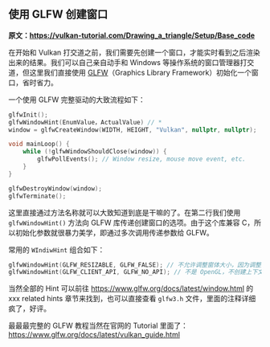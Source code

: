 ## 使用 GLFW 创建窗口

**原文：https://vulkan-tutorial.com/Drawing_a_triangle/Setup/Base_code**

在开始和 Vulkan 打交道之前，我们需要先创建一个窗口，才能实时看到之后渲染出来的结果。我们可以自己亲自动手和 Windows 等操作系统的窗口管理器打交道，但这里我们直接使用 [GLFW](https://zh.wikipedia.org/zh-hans/GLFW)（Graphics Library Framework）初始化一个窗口，省时省力。

一个使用 GLFW 完整驱动的大致流程如下：

```c++
glfwInit();
glfwWindowHint(EnumValue，ActualValue) // *
window = glfwCreateWindow(WIDTH, HEIGHT, "Vulkan", nullptr, nullptr);

void mainLoop() {
    while (!glfwWindowShouldClose(window)) {
        glfwPollEvents(); // Window resize, mouse move event, etc.
    }
}

glfwDestroyWindow(window);
glfwTerminate();
```

这里直接通过方法名称就可以大致知道到底是干嘛的了。在第二行我们使用 `glfwWindowHint()` 方法向 GLFW 库传递创建窗口的选项。由于这个库兼容 C，所以初始化参数就很暴力美学，即通过多次调用传递参数给 GLFW。

常用的 `WIndiwHint` 组合如下：

```c++
glfwWindowHint(GLFW_RESIZABLE, GLFW_FALSE); // 不允许调整窗体大小，因为调整大小涉及到整个流水线变动，这里先不考虑那么复杂的
glfwWindowHint(GLFW_CLIENT_API, GLFW_NO_API); // 不是 OpenGL，不创建上下文！
```

当然全部的 Hint 可以前往 https://www.glfw.org/docs/latest/window.html 的 xxx related hints 章节来找到，也可以直接查看 `glfw3.h` 文件，里面的注释详细疯了，好评。

最最最完整的 GLFW 教程当然在官网的 Tutorial 里面了：https://www.glfw.org/docs/latest/vulkan_guide.html